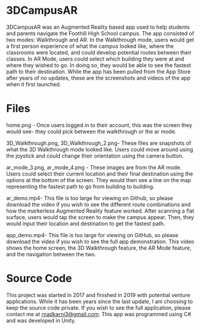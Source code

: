 # 3DCampusAR 

3DCampusAR was an Augmented Reality based app used to help students and parents navigate the Foothill High 
School campus. The app consisted of two modes: Walkthrough and AR. In the Walkthrough mode, users would get a first person experience of what the campus looked like, where the classrooms were located, and could develop potential routes between their classes. In AR Mode, users could select which building they were at 
and where they wished to go. In doing so, they would be able to see the fastest path to their destination. 
While the app has been pulled from the App Store after years of no updates, these are the screenshots and 
videos of the app when it first launched. 

# Files
home.png - Once users logged in to their account, this was the screen they would see- they could pick between the walkthrough or the ar mode. 

3D_Walkthrough.png, 3D_Walkthrough_2.png- These files are snapshots of what the 3D Walkthrough mode looked like. Users could move around using the joystick and could change their orientation using the camera button. 

ar_mode_3.png, ar_mode_4.png - These images are from the AR mode. Users could select their current location and their final destination using the options at the bottom of the screen. They would then see a line on the map representing the fastest path to go from building to building. 

ar_demo.mp4- This file is too large for viewing on Github, so please download the video if you wish to see the different route combinations and how the markerless Augmented Reality feature worked. After scanning a flat surface, users would tap the screen to make the campus appear. Then, they would input their location and destination to get the fastest path. 

app_demo.mp4- This file is too large for viewing on GitHub, so please download the video if you wish to see the full app demonstration. This video shows the home screen, the 3D Walkthrough feature, the AR Mode feature, and the navigation between the two. 

# Source Code 
This project was started in 2017 and finished in 2019 with potential venture applications. While it has been years since the last update, I am choosing to keep the source code private. If you wish to see the full application, please contact me at rnadkarni3@gmail.com. This app was programmed using C# and was developed in Unity. 





